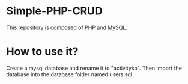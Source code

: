 # Simple-PHP-CRUD

This repository is composed of PHP and MySQL.

# How to use it?
Create a mysql database and rename it to "activityko". Then import the database into the database folder named users.sql
